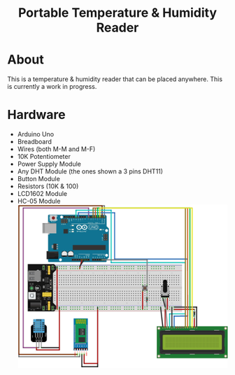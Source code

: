 <h1 align="center">
  Portable Temperature & Humidity Reader
</h1>

# About
This is a temperature & humidity reader that can be placed anywhere. This is currently a work in progress.

# Hardware
- Arduino Uno
- Breadboard
- Wires (both M-M and M-F)
- 10K Potentiometer
- Power Supply Module
- Any DHT Module (the ones shown a 3 pins DHT11)
- Button Module
- Resistors (10K & 100)
- LCD1602 Module
- HC-05 Module
![Breadboard Layout](https://github.com/KevLam3/Portable-Temperature-Humidity-Reader/blob/ce9bd8a09c75e1156662444f5af1fc81245230f3/images/Temp%20Hum%20Reader_bb.jpg?raw=true "Planned Breadboard Layout")
